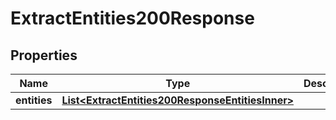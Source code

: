 

# ExtractEntities200Response

## Properties

Name | Type | Description | Notes
------------ | ------------- | ------------- | -------------
**entities** | [**List&lt;ExtractEntities200ResponseEntitiesInner&gt;**](ExtractEntities200ResponseEntitiesInner.md) |  |  [optional]




